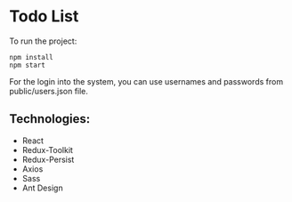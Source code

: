 Todo List
===

To run the project:
```
npm install
npm start
```

For the login into the system, you can use usernames and passwords from public/users.json file.

Technologies:
---
* React
* Redux-Toolkit
* Redux-Persist
* Axios
* Sass
* Ant Design